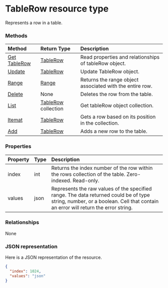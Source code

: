 # TableRow resource type

Represents a row in a table.


### Methods

| Method		   | Return Type	|Description|
|:---------------|:--------|:----------|
|[Get TableRow](../api/tablerow_get.md) | [TableRow](tablerow.md) |Read properties and relationships of tableRow object.|
|[Update](../api/tablerow_update.md) | [TableRow](tablerow.md)	|Update TableRow object. |
|[Range](../api/tablerow_range.md)|[Range](range.md)|Returns the range object associated with the entire row.|
|[Delete](../api/tablerow_delete.md)|None|Deletes the row from the table.|
|[List](../api/tablerow_list.md) | [TableRow](tablerow.md) collection |Get tableRow object collection. |
|[Itemat](../api/tablerowcollection_itemat.md)|[TableRow](tablerow.md)|Gets a row based on its position in the collection.|
|[Add](../api/tablerowcollection_add.md)|[TableRow](tablerow.md)|Adds a new row to the table.|

### Properties
| Property	   | Type	|Description|
|:---------------|:--------|:----------|
|index|int|Returns the index number of the row within the rows collection of the table. Zero-indexed. Read-only.|
|values|json|Represents the raw values of the specified range. The data returned could be of type string, number, or a boolean. Cell that contain an error will return the error string.|

### Relationships
None


### JSON representation

Here is a JSON representation of the resource.

<!-- {
  "blockType": "resource",
  "optionalProperties": [

  ],
  "@odata.type": "microsoft.graph.tablerow"
}-->

```json
{
  "index": 1024,
  "values": "json"
}

```

<!-- uuid: 8fcb5dbc-d5aa-4681-8e31-b001d5168d79
2015-10-25 14:57:30 UTC -->
<!-- {
  "type": "#page.annotation",
  "description": "TableRow resource",
  "keywords": "",
  "section": "documentation",
  "tocPath": ""
}-->